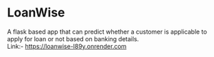 # LoanWise
A flask based app that can predict whether a customer is applicable to apply for loan or not based on banking details. </br>
Link:- https://loanwise-l89y.onrender.com
